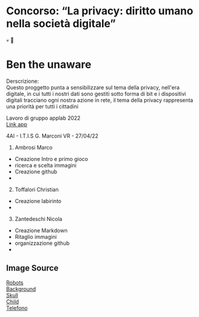# Concorso: “La privacy: diritto umano nella società digitale”
💀   🦍

# Ben the unaware

Derscrizione:  
Questo proggetto punta a sensibilizzare sul tema della privacy, nell'era digitale, in cui tutti i nostri dati sono gestiti sotto forma di bit e i dispositivi digitali tracciano
ogni nostra azione in rete, il tema della privacy rappresenta una priorità per tutti i cittadini

Lavoro di gruppo applab 2022  
[Link app](https://studio.code.org/projects/applab/do8BgdXWc5KS-RLkSThUEH_3sRuwFUgsBlDjieYPKuU)

4AI - I.T.I.S G. Marconi VR - 27/04/22  
1. Ambrosi Marco
  - Creazione Intro e primo gioco
  - ricerca e scelta immagini
  - Creazione github
  -
2. Toffalori Christian
  - Creazione labirinto
  -
3. Zantedeschi Nicola
  - Creazione Markdown
  - Ritaglio immagini
  - organizzazione github
  - 




## Image Source

[Robots](https://www.freepik.com/vectors/robot-cartoon)   
[Background](https://www.freepik.com/free-vector/interior-living-room-with-tv-night_8433564.htm#query=interior%20livingroom%20cartoon&position=12&from_view=search)  
[Skull](https://www.freepik.com/free-vector/skull-hood_8224338.htm#query=skull%20hood&position=0&from_view=search)  
[Child](https://www.freepik.com/free-vector/cartoon-character-motion-design_4221038.htm#query=cartoon%20character%20motion%20design&position=37&from_view=search)  
[Telefono](https://it.freepik.com/vettori-gratuito/mockup-di-dispositivo-digitale_4122505.htm#query=telefono&position=19&from_view=search)
